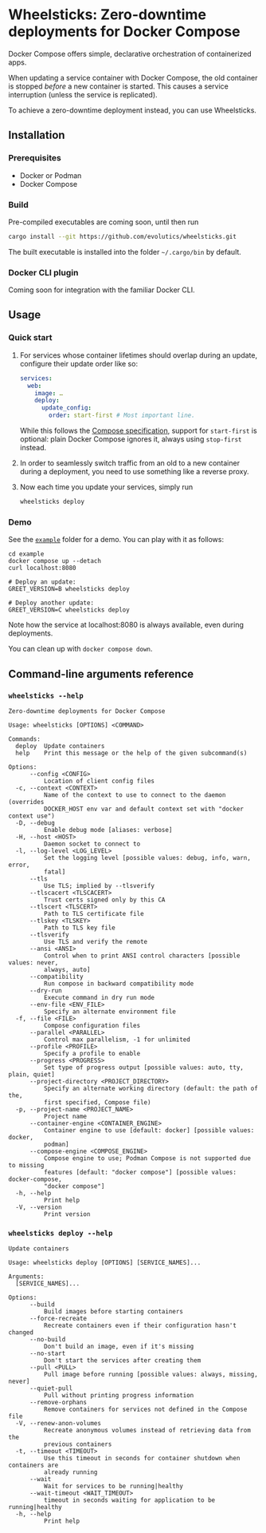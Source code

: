 # Wheelsticks: Zero-downtime deployments for Docker Compose

Docker Compose offers simple, declarative orchestration of containerized apps.

When updating a service container with Docker Compose, the old container is
stopped _before_ a new container is started. This causes a service interruption
(unless the service is replicated).

To achieve a zero-downtime deployment instead, you can use Wheelsticks.

## Installation

### Prerequisites

- Docker or Podman
- Docker Compose

### Build

Pre-compiled executables are coming soon, until then run

```bash
cargo install --git https://github.com/evolutics/wheelsticks.git
```

The built executable is installed into the folder `~/.cargo/bin` by default.

### Docker CLI plugin

Coming soon for integration with the familiar Docker CLI.

## Usage

### Quick start

1. For services whose container lifetimes should overlap during an update,
   configure their update order like so:

   ```yaml
   services:
     web:
       image: …
       deploy:
         update_config:
           order: start-first # Most important line.
   ```

   While this follows the
   [Compose specification](https://github.com/compose-spec/compose-spec/blob/master/deploy.md#update_config),
   support for `start-first` is optional: plain Docker Compose ignores it,
   always using `stop-first` instead.

1. In order to seamlessly switch traffic from an old to a new container during a
   deployment, you need to use something like a reverse proxy.

1. Now each time you update your services, simply run

   ```bash
   wheelsticks deploy
   ```

### Demo

See the [`example`](example) folder for a demo. You can play with it as follows:

```
cd example
docker compose up --detach
curl localhost:8080

# Deploy an update:
GREET_VERSION=B wheelsticks deploy

# Deploy another update:
GREET_VERSION=C wheelsticks deploy
```

Note how the service at localhost:8080 is always available, even during
deployments.

You can clean up with `docker compose down`.

## Command-line arguments reference

### `wheelsticks --help`

```
Zero-downtime deployments for Docker Compose

Usage: wheelsticks [OPTIONS] <COMMAND>

Commands:
  deploy  Update containers
  help    Print this message or the help of the given subcommand(s)

Options:
      --config <CONFIG>
          Location of client config files
  -c, --context <CONTEXT>
          Name of the context to use to connect to the daemon (overrides
          DOCKER_HOST env var and default context set with "docker context use")
  -D, --debug
          Enable debug mode [aliases: verbose]
  -H, --host <HOST>
          Daemon socket to connect to
  -l, --log-level <LOG_LEVEL>
          Set the logging level [possible values: debug, info, warn, error,
          fatal]
      --tls
          Use TLS; implied by --tlsverify
      --tlscacert <TLSCACERT>
          Trust certs signed only by this CA
      --tlscert <TLSCERT>
          Path to TLS certificate file
      --tlskey <TLSKEY>
          Path to TLS key file
      --tlsverify
          Use TLS and verify the remote
      --ansi <ANSI>
          Control when to print ANSI control characters [possible values: never,
          always, auto]
      --compatibility
          Run compose in backward compatibility mode
      --dry-run
          Execute command in dry run mode
      --env-file <ENV_FILE>
          Specify an alternate environment file
  -f, --file <FILE>
          Compose configuration files
      --parallel <PARALLEL>
          Control max parallelism, -1 for unlimited
      --profile <PROFILE>
          Specify a profile to enable
      --progress <PROGRESS>
          Set type of progress output [possible values: auto, tty, plain, quiet]
      --project-directory <PROJECT_DIRECTORY>
          Specify an alternate working directory (default: the path of the,
          first specified, Compose file)
  -p, --project-name <PROJECT_NAME>
          Project name
      --container-engine <CONTAINER_ENGINE>
          Container engine to use [default: docker] [possible values: docker,
          podman]
      --compose-engine <COMPOSE_ENGINE>
          Compose engine to use; Podman Compose is not supported due to missing
          features [default: "docker compose"] [possible values: docker-compose,
          "docker compose"]
  -h, --help
          Print help
  -V, --version
          Print version
```

### `wheelsticks deploy --help`

```
Update containers

Usage: wheelsticks deploy [OPTIONS] [SERVICE_NAMES]...

Arguments:
  [SERVICE_NAMES]...

Options:
      --build
          Build images before starting containers
      --force-recreate
          Recreate containers even if their configuration hasn't changed
      --no-build
          Don't build an image, even if it's missing
      --no-start
          Don't start the services after creating them
      --pull <PULL>
          Pull image before running [possible values: always, missing, never]
      --quiet-pull
          Pull without printing progress information
      --remove-orphans
          Remove containers for services not defined in the Compose file
  -V, --renew-anon-volumes
          Recreate anonymous volumes instead of retrieving data from the
          previous containers
  -t, --timeout <TIMEOUT>
          Use this timeout in seconds for container shutdown when containers are
          already running
      --wait
          Wait for services to be running|healthy
      --wait-timeout <WAIT_TIMEOUT>
          timeout in seconds waiting for application to be running|healthy
  -h, --help
          Print help
```
